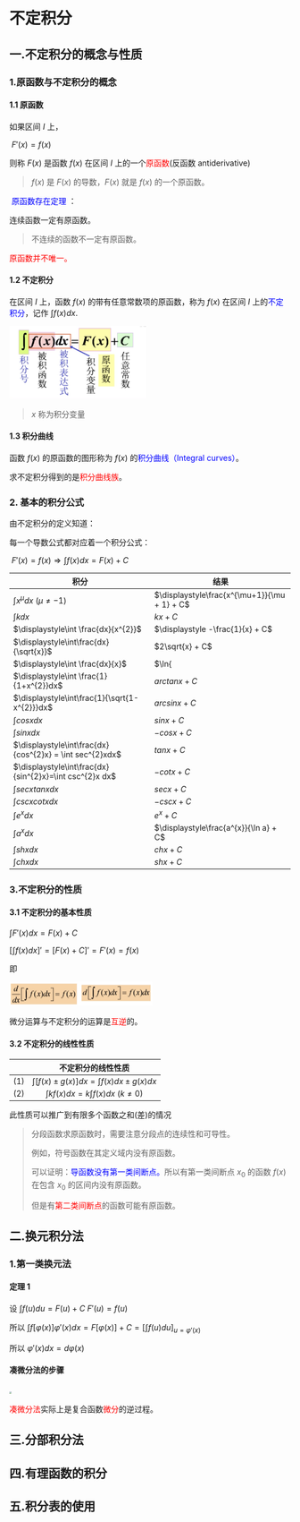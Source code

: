 # 不定积分







## 一.不定积分的概念与性质



### 1.原函数与不定积分的概念



#### 1.1 原函数

如果区间 $I$ 上，

​				$F'(x) = f(x)$

则称 $F(x)$ 是函数 $f(x)$ 在区间 $I$ 上的一个<font color=red>原函数</font>(反函数 antiderivative)

> $f(x)$ 是 $F(x)$ 的导数，$F(x)$ 就是 $f(x)$ 的一个原函数。



<font color=blue> 原函数存在定理</font> ：

连续函数一定有原函数。

> 不连续的函数不一定有原函数。



<font color=red>原函数并不唯一。</font>



#### 1.2 不定积分

在区间 $I$ 上，函数 $f(x)$ 的带有任意常数项的原函数，称为 $f(x)$ 在区间 $I$ 上的<font color=blue>不定积分</font>，记作 $\displaystyle\int f(x)dx$.

<img src="./pic_antider/不定积分.png" style="zoom:30%;" />



> $x$ 称为积分变量



#### 1.3 积分曲线

函数 $f(x)$ 的原函数的图形称为 $f(x)$ 的<font color=blue>积分曲线（Integral curves）</font>。

求不定积分得到的是<font color=red>积分曲线族</font>。





### 2. 基本的积分公式

由不定积分的定义知道：

每一个导数公式都对应着一个积分公式：

​				$\displaystyle F'(x) = f(x) \Rightarrow \int f(x)dx = F(x) + C$ 



| 积分             | 结果                                         |
| ---------------- | -------------------------------------------- |
| $\displaystyle\int x^{\mu}dx$   $(\mu \neq -1)$ | $\displaystyle\frac{x^{\mu+1}}{\mu + 1} + C$ |
|$\displaystyle\int k dx$|$kx + C$|
|$\displaystyle\int \frac{dx}{x^{2}}$|$\displaystyle -\frac{1}{x} + C$|
|$\displaystyle\int\frac{dx}{\sqrt{x}}$|$2\sqrt{x} + C$|
|$\displaystyle\int \frac{dx}{x}$|$\ln{|x|} + C$|
|$\displaystyle\int \frac{1}{1+x^{2}}dx$|$arctanx + C$|
|$\displaystyle\int\frac{1}{\sqrt{1-x^{2}}}dx$|$arcsinx + C$|
|$\displaystyle\int cosx dx$|$sinx + C$|
|$\displaystyle\int sinxdx$|$-cosx + C$|
|$\displaystyle\int\frac{dx}{cos^{2}x} = \int sec^{2}xdx$|$tanx + C$|
|$\displaystyle\int\frac{dx}{sin^{2}x}=\int csc^{2}x dx$|$-cotx + C$|
|$\displaystyle\int secxtanx dx$|$secx + C$|
|$\displaystyle \int cscx cotx dx$|$-cscx + C$|
|$\displaystyle\int e^{x} dx$|$e^{x} + C$|
|$\displaystyle\int a^{x} dx$|$\displaystyle\frac{a^{x}}{\ln a} + C$|
|$\displaystyle\int shx dx$|$chx + C$|
|$\displaystyle\int chx dx$|$shx + C$|









### 3.不定积分的性质



#### 3.1 不定积分的基本性质



$\displaystyle\int F'(x)dx = F(x) + C$

$\displaystyle[\int f(x)dx]'=[F(x) + C]'=F'(x) = f(x)$

即

<img src="./pic_antider/不定积分性质.png" style="zoom:25%;" />



微分运算与不定积分的运算是<font color=red>互逆</font>的。





#### 3.2 不定积分的线性性质



|      |                      不定积分的线性性质                      |
| :--: | :----------------------------------------------------------: |
| (1)  | $\displaystyle \int [f(x) \pm g(x)]dx = \int f(x)dx \pm g(x)dx$ |
|(2)|$\displaystyle \int k f(x)dx = k \int f(x)dx$   $(k \neq 0)$|

此性质可以推广到有限多个函数之和(差)的情况



> 分段函数求原函数时，需要注意分段点的连续性和可导性。
>
> 例如，符号函数在其定义域内没有原函数。
>
> 
>
> 可以证明：<font color=blue>导函数没有第一类间断点。</font>所以有第一类间断点 $x_{0}$ 的函数 $f(x)$ 在包含 $x_{0}$ 的区间内没有原函数。
>
> 
>
> 但是有<font color=red>第二类间断点</font>的函数可能有原函数。









## 二.换元积分法



###  1.第一类换元法

 

#### 定理 1 

设 $\displaystyle \int f(u)du = F(u) + C$     	 $F'(u) = f(u)$

所以 $\displaystyle \int f[\varphi (x)] \varphi'(x) dx = F[\varphi(x)] + C = [\int f(u)du]_{u=\varphi'(x)}$ 

所以 $\varphi'(x)dx = d\varphi(x)$



#### 凑微分法的步骤

<img src="/Users/yangchengguoluo/Documents/work/Note_Math/高等数学/pic_antider/凑微分法的步骤.png" style="zoom:25%;" />



<font color=red>凑微分法</font>实际上是复合函数<font color=red>微分</font>的逆过程。











## 三.分部积分法

## 四.有理函数的积分

## 五.积分表的使用

